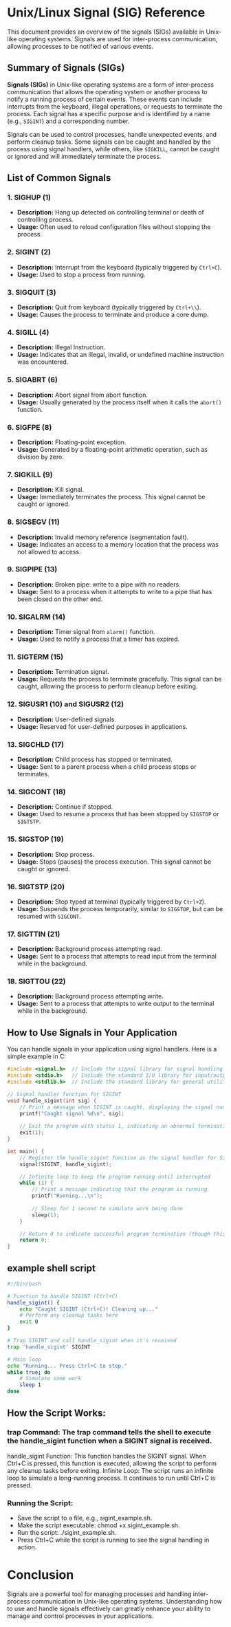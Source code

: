 # Unix/Linux Signal (SIG) Reference

This document provides an overview of the signals (SIGs) available in Unix-like operating systems. Signals are used for inter-process communication, allowing processes to be notified of various events.

## Summary of Signals (SIGs)

**Signals (SIGs)** in Unix-like operating systems are a form of inter-process communication that allows the operating system or another process to notify a running process of certain events. These events can include interrupts from the keyboard, illegal operations, or requests to terminate the process. Each signal has a specific purpose and is identified by a name (e.g., `SIGINT`) and a corresponding number.

Signals can be used to control processes, handle unexpected events, and perform cleanup tasks. Some signals can be caught and handled by the process using signal handlers, while others, like `SIGKILL`, cannot be caught or ignored and will immediately terminate the process.

## List of Common Signals

### 1. SIGHUP (1)
- **Description:** Hang up detected on controlling terminal or death of controlling process.
- **Usage:** Often used to reload configuration files without stopping the process.
  
### 2. SIGINT (2)
- **Description:** Interrupt from the keyboard (typically triggered by `Ctrl+C`).
- **Usage:** Used to stop a process from running.

### 3. SIGQUIT (3)
- **Description:** Quit from keyboard (typically triggered by `Ctrl+\\`).
- **Usage:** Causes the process to terminate and produce a core dump.

### 4. SIGILL (4)
- **Description:** Illegal Instruction.
- **Usage:** Indicates that an illegal, invalid, or undefined machine instruction was encountered.

### 5. SIGABRT (6)
- **Description:** Abort signal from abort function.
- **Usage:** Usually generated by the process itself when it calls the `abort()` function.

### 6. SIGFPE (8)
- **Description:** Floating-point exception.
- **Usage:** Generated by a floating-point arithmetic operation, such as division by zero.

### 7. SIGKILL (9)
- **Description:** Kill signal.
- **Usage:** Immediately terminates the process. This signal cannot be caught or ignored.

### 8. SIGSEGV (11)
- **Description:** Invalid memory reference (segmentation fault).
- **Usage:** Indicates an access to a memory location that the process was not allowed to access.

### 9. SIGPIPE (13)
- **Description:** Broken pipe: write to a pipe with no readers.
- **Usage:** Sent to a process when it attempts to write to a pipe that has been closed on the other end.

### 10. SIGALRM (14)
- **Description:** Timer signal from `alarm()` function.
- **Usage:** Used to notify a process that a timer has expired.

### 11. SIGTERM (15)
- **Description:** Termination signal.
- **Usage:** Requests the process to terminate gracefully. This signal can be caught, allowing the process to perform cleanup before exiting.

### 12. SIGUSR1 (10) and SIGUSR2 (12)
- **Description:** User-defined signals.
- **Usage:** Reserved for user-defined purposes in applications.

### 13. SIGCHLD (17)
- **Description:** Child process has stopped or terminated.
- **Usage:** Sent to a parent process when a child process stops or terminates.

### 14. SIGCONT (18)
- **Description:** Continue if stopped.
- **Usage:** Used to resume a process that has been stopped by `SIGSTOP` or `SIGTSTP`.

### 15. SIGSTOP (19)
- **Description:** Stop process.
- **Usage:** Stops (pauses) the process execution. This signal cannot be caught or ignored.

### 16. SIGTSTP (20)
- **Description:** Stop typed at terminal (typically triggered by `Ctrl+Z`).
- **Usage:** Suspends the process temporarily, similar to `SIGSTOP`, but can be resumed with `SIGCONT`.

### 17. SIGTTIN (21)
- **Description:** Background process attempting read.
- **Usage:** Sent to a process that attempts to read input from the terminal while in the background.

### 18. SIGTTOU (22)
- **Description:** Background process attempting write.
- **Usage:** Sent to a process that attempts to write output to the terminal while in the background.

## How to Use Signals in Your Application

You can handle signals in your application using signal handlers. Here is a simple example in C:

```c
#include <signal.h>  // Include the signal library for signal handling
#include <stdio.h>   // Include the standard I/O library for input/output functions
#include <stdlib.h>  // Include the standard library for general utilities like exit()

// Signal handler function for SIGINT
void handle_sigint(int sig) {
    // Print a message when SIGINT is caught, displaying the signal number
    printf("Caught signal %d\n", sig);
    
    // Exit the program with status 1, indicating an abnormal termination
    exit(1);
}

int main() {
    // Register the handle_sigint function as the signal handler for SIGINT
    signal(SIGINT, handle_sigint);

    // Infinite loop to keep the program running until interrupted
    while (1) {
        // Print a message indicating that the program is running
        printf("Running...\n");
        
        // Sleep for 1 second to simulate work being done
        sleep(1);
    }

    // Return 0 to indicate successful program termination (though this line will never be reached)
    return 0;
}
```

## example shell script
```bash
#!/bin/bash

# Function to handle SIGINT (Ctrl+C)
handle_sigint() {
    echo "Caught SIGINT (Ctrl+C)! Cleaning up..."
    # Perform any cleanup tasks here
    exit 0
}

# Trap SIGINT and call handle_sigint when it's received
trap 'handle_sigint' SIGINT

# Main loop
echo "Running... Press Ctrl+C to stop."
while true; do
    # Simulate some work
    sleep 1
done
```
## How the Script Works:
### trap Command: The trap command tells the shell to execute the handle_sigint function when a SIGINT signal is received.
handle_sigint Function: This function handles the SIGINT signal. When Ctrl+C is pressed, this function is executed, allowing the script to perform any cleanup tasks before exiting.
Infinite Loop: The script runs an infinite loop to simulate a long-running process. It continues to run until Ctrl+C is pressed.
### Running the Script:
- Save the script to a file, e.g., sigint_example.sh.
- Make the script executable: chmod +x sigint_example.sh.
- Run the script: ./sigint_example.sh.
- Press Ctrl+C while the script is running to see the signal handling in action.
# Conclusion
Signals are a powerful tool for managing processes and handling inter-process communication in Unix-like operating systems. Understanding how to use and handle signals effectively can greatly enhance your ability to manage and control processes in your applications.
